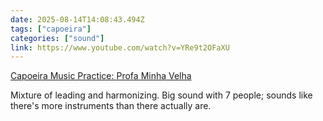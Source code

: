 ```yaml
---
date: 2025-08-14T14:08:43.494Z
tags: ["capoeira"]
categories: ["sound"]
link: https://www.youtube.com/watch?v=YRe9t2OFaXU
---
```

[Capoeira Music Practice: Profa Minha Velha](https://www.youtube.com/watch?v=YRe9t2OFaXU)

Mixture of leading and harmonizing. Big sound with 7 people; sounds like there's more instruments than there actually are.
